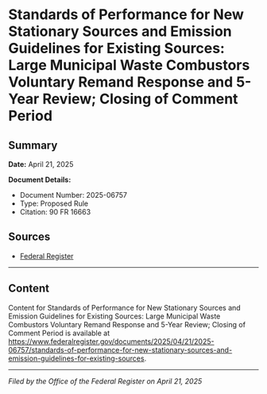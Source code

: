 # Standards of Performance for New Stationary Sources and Emission Guidelines for Existing Sources: Large Municipal Waste Combustors Voluntary Remand Response and 5-Year Review; Closing of Comment Period

## Summary

**Date:** April 21, 2025

**Document Details:**
- Document Number: 2025-06757
- Type: Proposed Rule
- Citation: 90 FR 16663

## Sources
- [Federal Register](https://www.federalregister.gov/documents/2025/04/21/2025-06757/standards-of-performance-for-new-stationary-sources-and-emission-guidelines-for-existing-sources)

---

## Content

Content for Standards of Performance for New Stationary Sources and Emission Guidelines for Existing Sources: Large Municipal Waste Combustors Voluntary Remand Response and 5-Year Review; Closing of Comment Period is available at https://www.federalregister.gov/documents/2025/04/21/2025-06757/standards-of-performance-for-new-stationary-sources-and-emission-guidelines-for-existing-sources.

---

*Filed by the Office of the Federal Register on April 21, 2025*

